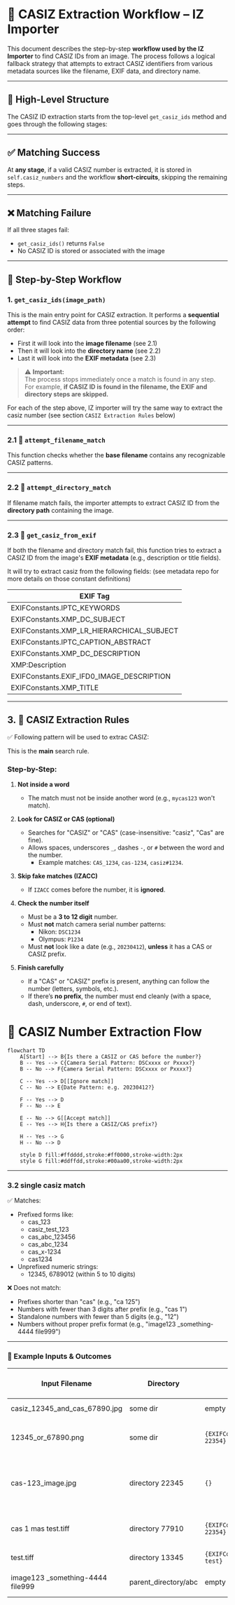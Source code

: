 # 🧭 CASIZ Extraction Workflow – IZ Importer

This document describes the step-by-step **workflow used by the IZ Importer** to find CASIZ IDs from an image. The process follows a logical fallback strategy that attempts to extract CASIZ identifiers from various metadata sources like the filename, EXIF data, and directory name.

---

## 🧱 High-Level Structure

The CASIZ ID extraction starts from the top-level `get_casiz_ids` method and goes through the following stages:

---

## ✅ Matching Success

At **any stage**, if a valid CASIZ number is extracted, it is stored in `self.casiz_numbers` and the workflow **short-circuits**, skipping the remaining steps.

---

## ❌ Matching Failure

If all three stages fail:
- `get_casiz_ids()` returns `False`
- No CASIZ ID is stored or associated with the image

---

## 🧩 Step-by-Step Workflow

### 1. `get_casiz_ids(image_path)`

This is the main entry point for CASIZ extraction. It performs a **sequential attempt** to find CASIZ data from three potential sources by the following order:

- First it will look into the **image filename** (see 2.1)
- Then it will look into the **directory name** (see 2.2)
- Last it will look into the **EXIF metadata** (see 2.3)


> ⚠️ **Important:**  
> The process stops immediately once a match is found in any step.  
> For example, **if CASIZ ID is found in the filename, the EXIF and directory steps are skipped.**

For each of the step above, IZ importer will try the same way to extract the casiz number (see section `CASIZ Extraction Rules` below)

---

### 2.1 📁 `attempt_filename_match`

This function checks whether the **base filename** contains any recognizable CASIZ patterns.

---

### 2.2 📂 `attempt_directory_match`

If filename match fails, the importer attempts to extract CASIZ ID from the **directory path** containing the image.

---

### 2.3 🧾 `get_casiz_from_exif`

If both the filename and directory match fail, this function tries to extract a CASIZ ID from the image's **EXIF metadata** (e.g., description or title fields).

It will try to extract casiz from the following fields: (see metadata repo for more details on those constant definitions)

| EXIF Tag |
|----------|
| EXIFConstants.IPTC_KEYWORDS |
| EXIFConstants.XMP_DC_SUBJECT |
| EXIFConstants.XMP_LR_HIERARCHICAL_SUBJECT |
| EXIFConstants.IPTC_CAPTION_ABSTRACT |
| EXIFConstants.XMP_DC_DESCRIPTION |
| XMP:Description |
| EXIFConstants.EXIF_IFD0_IMAGE_DESCRIPTION |
| EXIFConstants.XMP_TITLE |

---

## 3. 🔎 CASIZ Extraction Rules

✅ Following pattern will be used to extrac CASIZ:

This is the **main** search rule.

### Step-by-Step:

1. **Not inside a word**  
   - The match must not be inside another word (e.g., `mycas123` won't match).

2. **Look for CASIZ or CAS (optional)**  
   - Searches for "CASIZ" or "CAS" (case-insensitive: "casiz", "Cas" are fine).
   - Allows spaces, underscores `_`, dashes `-`, or `#` between the word and the number.
     - Example matches: `CAS_1234`, `cas-1234`, `casiz#1234`.

3. **Skip fake matches (IZACC)**  
   - If `IZACC` comes before the number, it is **ignored**.

4. **Check the number itself**  
   - Must be a **3 to 12 digit** number.
   - Must **not** match camera serial number patterns:
     - Nikon: `DSC1234`
     - Olympus: `P1234`
   - Must **not** look like a date (e.g., `20230412`), **unless** it has a CAS or CASIZ prefix.

5. **Finish carefully**
   - If a "CAS" or "CASIZ" prefix is present, anything can follow the number (letters, symbols, etc.).
   - If there’s **no prefix**, the number must end cleanly (with a space, dash, underscore, `#`, or end of text).

# 🧩 CASIZ Number Extraction Flow

```mermaid
flowchart TD
    A[Start] --> B{Is there a CASIZ or CAS before the number?}
    B -- Yes --> C{Camera Serial Pattern: DSCxxxx or Pxxxx?}
    B -- No --> F{Camera Serial Pattern: DSCxxxx or Pxxxx?}
    
    C -- Yes --> D[[Ignore match]]
    C -- No --> E{Date Pattern: e.g. 20230412?}

    F -- Yes --> D
    F -- No --> E

    E -- No --> G[[Accept match]]
    E -- Yes --> H{Is there a CASIZ/CAS prefix?}

    H -- Yes --> G
    H -- No --> D

    style D fill:#ffdddd,stroke:#ff0000,stroke-width:2px
    style G fill:#ddffdd,stroke:#00aa00,stroke-width:2px

```

---

### 3.2 single casiz match

✅ Matches:
- Prefixed forms like:
  - cas_123
  - casiz_test_123
  - cas_abc_123456
  - cas_abc_1234
  - cas_x-1234
  - cas1234
- Unprefixed numeric strings:
  - 12345, 6789012 (within 5 to 10 digits)

❌ Does not match:
- Prefixes shorter than "cas" (e.g., "ca 125")
- Numbers with fewer than 3 digits after prefix (e.g., "cas 1")
- Standalone numbers with fewer than 5 digits (e.g., "12")
- Numbers without proper prefix format (e.g., "image123 _something-4444 file999")

---

### 🧪 Example Inputs & Outcomes

| Input Filename                   | Directory              | EXIF                                                   | Extracted CASIZ Numbers | REASON                                  |
|----------------------------------|------------------------|--------------------------------------------------------|--------------------------|------------------------------------------|
| casiz_12345_and_cas_67890.jpg    | some dir               | empty                                                  | [12345, 67890]           | match in file                            |
| 12345_or_67890.png               | some dir               | `{EXIFConstants.XMP_DC_DESCRIPTION: 22354}`            | [12345, 67890]           | match in file, ignore the rest           |
| cas-123_image.jpg                | directory 22345        | `{}`                                                   | [123]                    | match in file (short length but has `cas` prefix) |
| cas 1 mas test.tiff              | directory 77910        | `{EXIFConstants.XMP_DC_DESCRIPTION: 22354}`            | [22354]                  | match in EXIF, ignore directory          |
| test.tiff                        | directory 13345        | `{EXIFConstants.XMP_DC_DESCRIPTION: test}`             | [13345]                  | match in directory                       |
| image123 _something-4444 file999 | parent_directory/abc   | empty                                                  | None                     | no match in any resources                |




